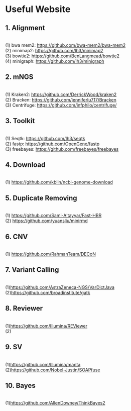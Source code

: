 # Useful Website
## 1. Alignment
</br>(1) bwa mem2: https://github.com/bwa-mem2/bwa-mem2
</br>(2) minimap2: https://github.com/lh3/minimap2
</br>(3) bowtie2: https://github.com/BenLangmead/bowtie2
</br>(4) minigraph: https://github.com/lh3/minigraph
## 2. mNGS
</br>(1) Kraken2: https://github.com/DerrickWood/kraken2
</br>(2) Bracken: https://github.com/jenniferlu717/Bracken
</br>(3) Centrifuge: https://github.com/infphilo/centrifuge/
## 3. Toolkit
</br>(1) Seqtk: https://github.com/lh3/seqtk
</br>(2) fastp: https://github.com/OpenGene/fastp
</br>(3) freebayes: https://github.com/freebayes/freebayes
## 4. Download
</br>(1) https://github.com/kblin/ncbi-genome-download
## 5. Duplicate Removing
</br>(1) https://github.com/Sami-Altayyar/Fast-HBR
</br>(2) https://github.com/yuansliu/minirmd
## 6. CNV
</br>(1) https://github.com/RahmanTeam/DECoN
## 7. Variant Calling
</br>(1)https://github.com/AstraZeneca-NGS/VarDictJava
</br>(2)https://github.com/broadinstitute/gatk
## 8. Reviewer
</br>(1)https://github.com/Illumina/REViewer
</br>(2)
## 9. SV
</br> (1)https://github.com/Illumina/manta
</br> (2)https://github.com/Nobel-Justin/SOAPfuse
## 10. Bayes
</br> (1)https://github.com/AllenDowney/ThinkBayes2
